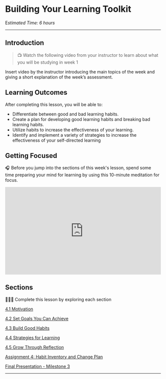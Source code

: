 # Building Your Learning Toolkit

E*stimated Time: 6 hours*

---
## Introduction

> 📺 Watch the following video from your instructor to learn about what you will be studying in week 1

Insert video by the instructor introducing the main topics of the week and giving a short explanation of the week’s assessment.

## Learning Outcomes

After completing this lesson, you will be able to:

- Differentiate between good and bad learning habits.
- Create a plan for developing good learning habits and breaking bad learning habits.
- Utilize habits to increase the effectiveness of your learning.
- Identify and implement a variety of strategies to increase the effectiveness of your self-directed learning

## Getting Focused

<aside>


🎧 Before you jump into the sections of this week's lesson, spend some time preparing your mind for learning by using this 10-minute meditation for focus.

</aside>

<div style="position: relative; padding-bottom: 56.25%; height: 0;"><iframe src="https://www.youtube.com/embed/ZEYuSRHgmCg" title="YouTube video player" frameborder="0" allow="accelerometer; autoplay; clipboard-write; encrypted-media; gyroscope; picture-in-picture" allowfullscreen style="position: absolute; top: 0; left: 0; width: 100%; height: 100%;"></iframe></div>

## Sections

<aside>


👩🏿‍🏫 Complete this lesson by exploring each section

</aside>

[4.1 Motivation](/optimizing-your-learning/building-your-learning-toolkit/motivation.md)

[4.2 Set Goals You Can Achieve](/optimizing-your-learning/building-your-learning-toolkit/learning-strategies-before-learning.md)

[4.3 Build Good Habits](/optimizing-your-learning/building-your-learning-toolkit/habits.md)

[4.4 Strategies for Learning](/optimizing-your-learning/building-your-learning-toolkit/learning-strategies-while-learning.md)

[4.5 Grow Through Reflection](/optimizing-your-learning/building-your-learning-toolkit/learning-strategies-after-learning.md)

[Assignment 4: Habit Inventory and Change Plan ](/optimizing-your-learning/building-your-learning-toolkit/assignment-4-memory-challenge.md)

[Final Presentation - Milestone 3](/optimizing-your-learning/building-your-learning-toolkit/final-presentation-milestone-3.md)

---
